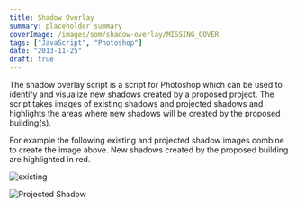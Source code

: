 ```yaml
---
title: Shadow Overlay
summary: placeholder summary
coverImage: /images/som/shadow-overlay/MISSING_COVER
tags: ["JavaScript", "Photoshop"]
date: "2013-11-25"
draft: true
---
```


The shadow overlay script is a script for Photoshop which can be used to identify and visualize new shadows created by a proposed project. The script takes images of existing shadows and projected shadows and highlights the areas where new shadows will be created by the proposed building(s).

For example the following existing and projected shadow images combine to create the image above. New shadows created by the proposed building are highlighted in red.

![existing](existing.png)

![Projected Shadow](projected.png)
